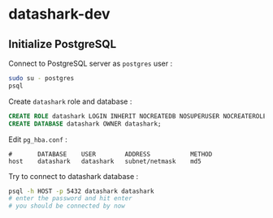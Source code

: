 # datashark-dev

## Initialize PostgreSQL

Connect to PostgreSQL server as `postgres` user :

```bash
sudo su - postgres
psql
```

Create `datashark` role and database :

```sql
CREATE ROLE datashark LOGIN INHERIT NOCREATEDB NOSUPERUSER NOCREATEROLE PASSWORD 'datashark';
CREATE DATABASE datashark OWNER datashark;
```

Edit `pg_hba.conf` :

```
#       DATABASE    USER        ADDRESS           METHOD
host    datashark   datashark   subnet/netmask    md5
```

Try to connect to datashark database :

```bash
psql -h HOST -p 5432 datashark datashark
# enter the password and hit enter
# you should be connected by now
```

